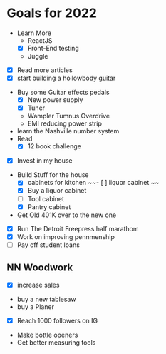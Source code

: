 # Goals for 2022

- Learn More
  - ReactJS
  - [X] Front-End testing
  - Juggle
- [x] Read more articles
- [x] start building a hollowbody guitar
- Buy some Guitar effects pedals
  - [x] New power supply
  - [x] Tuner
  - Wampler Tumnus Overdrive
  - EMI reducing power strip
- learn the Nashville number system
- Read
  - [x] 12 book challenge
- [x] Invest in my house
- Build Stuff for the house
  - [x] cabinets for kitchen
        ~~- [ ] liquor cabinet ~~
  - [x] Buy a liquor cabinet
  - [ ] Tool cabinet
  - [x] Pantry cabinet
- Get Old 401K over to the new one
- [x] Run The Detroit Freepress half marathom
- [x] Work on improving pennmenship
- [ ] Pay off student loans

## NN Woodwork

- [x] increase sales
- buy a new tablesaw
- buy a Planer
- [x] Reach 1000 followers on IG
- Make bottle openers
- Get better measuring tools
